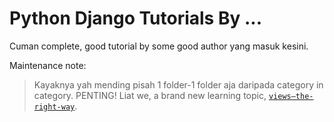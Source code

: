 # Python Django Tutorials By ...

Cuman complete, good tutorial by some good author yang masuk kesini.

Maintenance note:
> Kayaknya yah mending pisah 1 folder-1 folder aja daripada category in category. PENTING! Liat we, a brand new learning topic, [`views—the-right-way`](../views—the-right-way/README.md).
